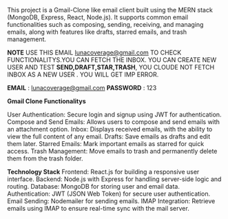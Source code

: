 This project is a Gmail-Clone like email client built using the MERN stack (MongoDB, Express, React, Node.js). It supports common email functionalities such as composing, sending, receiving, and managing emails, along with features like drafts, starred emails, and trash management.

**NOTE**
USE THIS EMAIL lunacoverage@gmail.com TO CHECK FUNCTIONALITYS.YOU CAN FETCH THE INBOX.
YOU CAN CREATE NEW USER AND TEST **SEND,DRAFT,STAR,TRASH**,
YOU CLOUDE NOT FETCH INBOX AS A NEW USER . YOU WILL GET IMP ERROR.

**EMAIL** : lunacoverage@gmail.com
**PASSWORD** : 123

**Gmail Clone Functionalitys**

User Authentication: Secure login and signup using JWT for authentication.
Compose and Send Emails: Allows users to compose and send emails with an attachment option.
Inbox: Displays received emails, with the ability to view the full content of any email.
Drafts: Save emails as drafts and edit them later.
Starred Emails: Mark important emails as starred for quick access.
Trash Management: Move emails to trash and permanently delete them from the trash folder.

**Technology Stack**
Frontend: React.js for building a responsive user interface.
Backend: Node.js with Express for handling server-side logic and routing.
Database: MongoDB for storing user and email data.
Authentication: JWT (JSON Web Token) for secure user authentication.
Email Sending: Nodemailer for sending emails.
IMAP Integration: Retrieve emails using IMAP to ensure real-time sync with the mail server.



